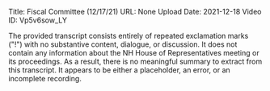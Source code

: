 Title: Fiscal Committee (12/17/21)
URL: None
Upload Date: 2021-12-18
Video ID: Vp5v6sow_LY

The provided transcript consists entirely of repeated exclamation marks ("!") with no substantive content, dialogue, or discussion. It does not contain any information about the NH House of Representatives meeting or its proceedings. As a result, there is no meaningful summary to extract from this transcript. It appears to be either a placeholder, an error, or an incomplete recording.